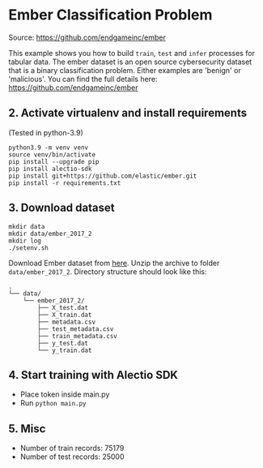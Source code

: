 # Ember Classification Problem
Source: https://github.com/endgameinc/ember

This example shows you how to build `train`, `test` and `infer` processes
for tabular data. The ember dataset is an open source cybersecurity dataset that is a binary classification problem.
Either examples are 'benign' or 'malicious'. You can find the full details here: https://github.com/endgameinc/ember

## 2. Activate virtualenv and install requirements
(Tested in python-3.9)
```
python3.9 -m venv venv
source venv/bin/activate
pip install --upgrade pip
pip install alectio-sdk
pip install git+https://github.com/elastic/ember.git
pip install -r requirements.txt
```

## 3. Download dataset
```
mkdir data
mkdir data/ember_2017_2
mkdir log
./setenv.sh
```

Download Ember dataset from [here](https://www.kaggle.com/datasets/trinhvanquynh/ember-for-static-malware-analysis).
Unzip the archive to folder `data/ember_2017_2`. Directory structure should look like this:
```
.
└── data/
    └── ember_2017_2/
        ├── X_test.dat
        ├── X_train.dat
        ├── metadata.csv
        ├── test_metadata.csv
        ├── train_metadata.csv
        ├── y_test.dat
        └── y_train.dat
```

## 4. Start training with Alectio SDK
- Place token inside main.py
- Run `python main.py`

## 5. Misc
- Number of train records: 75179
- Number of test records: 25000